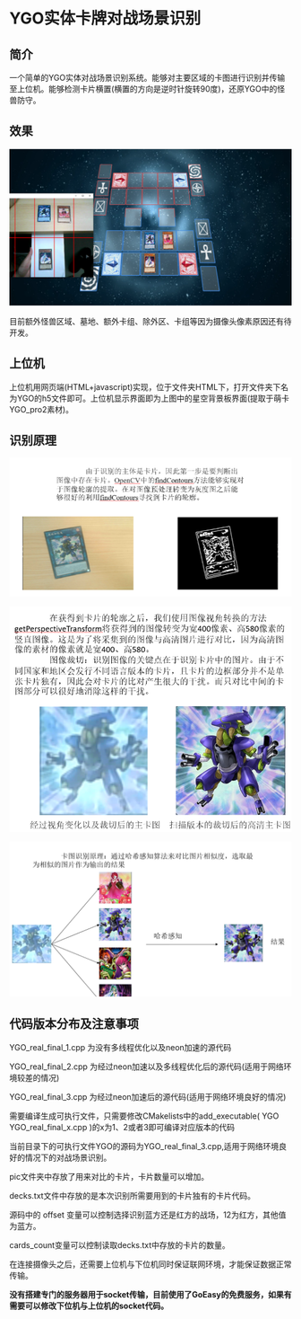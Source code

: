 # YGO实体卡牌对战场景识别

## 简介

一个简单的YGO实体对战场景识别系统。能够对主要区域的卡图进行识别并传输至上位机。能够检测卡片横置(横置的方向是逆时针旋转90度)，还原YGO中的怪兽防守。

## 效果

![image-20240328211037779](.\assets\image-20240328211037779.png)



目前额外怪兽区域、墓地、额外卡组、除外区、卡组等因为摄像头像素原因还有待开发。

## 上位机

上位机用网页端(HTML+javascript)实现，位于文件夹HTML下，打开文件夹下名为YGO的h5文件即可。上位机显示界面即为上图中的星空背景板界面(提取于萌卡YGO_pro2素材)。

## 识别原理

![image-20240328211118155](.\assets\image-20240328211118155.png)

![image-20240328211151050](.\assets\image-20240328211151050.png)

![image-20240328211220067](.\assets\image-20240328211220067.png)

## 代码版本分布及注意事项

YGO_real_final_1.cpp 为没有多线程优化以及neon加速的源代码

YGO_real_final_2.cpp 为经过neon加速以及多线程优化后的源代码(适用于网络环境较差的情况)

YGO_real_final_3.cpp 为经过neon加速后的源代码(适用于网络环境良好的情况)



需要编译生成可执行文件，只需要修改CMakelists中的add_executable( YGO YGO_real_final_x.cpp )的x为1、2或者3即可编译对应版本的代码

当前目录下的可执行文件YGO的源码为YGO_real_final_3.cpp,适用于网络环境良好的情况下的对战场景识别。

pic文件夹中存放了用来对比的卡片，卡片数量可以增加。

decks.txt文件中存放的是本次识别所需要用到的卡片独有的卡片代码。



源码中的 offset 变量可以控制选择识别蓝方还是红方的战场，12为红方，其他值为蓝方。

cards_count变量可以控制读取decks.txt中存放的卡片的数量。

在连接摄像头之后，还需要上位机与下位机同时保证联网环境，才能保证数据正常传输。

**没有搭建专门的服务器用于socket传输，目前使用了GoEasy的免费服务，如果有需要可以修改下位机与上位机的socket代码。**